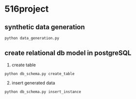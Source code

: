 # 516project

## synthetic data generation
```
python data_generation.py
```

## create relational db model in postgreSQL
1. create table
```
python db_schema.py create_table
```
2. insert generated data
```
python db_schema.py insert_instance
```
